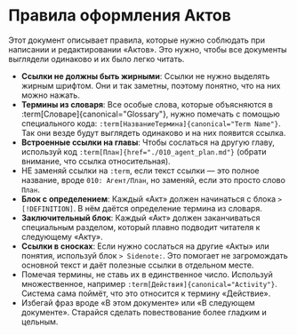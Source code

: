 # Правила оформления Актов

Этот документ описывает правила, которые нужно соблюдать при написании и редактировании «Актов». Это нужно, чтобы все документы выглядели одинаково и их было легко читать.

- **Ссылки не должны быть жирными**: Ссылки не нужно выделять жирным шрифтом. Они и так заметны, поэтому понятно, что на них можно нажать.
- **Термины из словаря**: Все особые слова, которые объясняются в :term[Словаре]{canonical="Glossary"}, нужно помечать с помощью специального кода: `:term[НазваниеТермина]{canonical="Term Name"}`. Так они везде будут выглядеть одинаково и на них появится ссылка.
- **Встроенные ссылки на главы**: Чтобы сослаться на другую главу, используй код `:term[План]{href="./010_agent_plan.md"}` (обрати внимание, что ссылка относительная).
- НЕ заменяй ссылки на `:term`, если текст ссылки — это полное название, вроде `010: Агент/План`, но заменяй, если это просто слово `План`.
- **Блок с определением**: Каждый «Акт» должен начинаться с блока `> [!DEFINITION]`. В нём даётся определение термина из словаря.
- **Заключительный блок**: Каждый «Акт» должен заканчиваться специальным разделом, который плавно подводит читателя к следующему «Акту».
- **Ссылки в сносках**: Если нужно сослаться на другие «Акты» или понятия, используй блок `> Sidenote:`. Это помогает не загромождать основной текст и даёт полезные ссылки в отдельном месте.
- Помечая термины, не ставь их в единственное число. Используй множественное, например `:term[Действия]{canonical="Activity"}`. Система сама поймёт, что это относится к термину «Действие».
- Избегай фраз вроде «В этом документе» или «В следующем документе». Старайся сделать повествование более гладким и цельным.